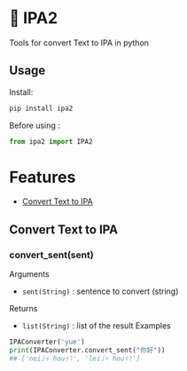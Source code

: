 #   📖  IPA2

Tools for convert Text to IPA in python

## Usage

Install:

```bash
pip install ipa2
```

Before using :
```python
from ipa2 import IPA2
```

# Features
*   [Convert Text to IPA](#convert)  

<h2 id="convert">Convert Text to IPA</h2>    

### convert_sent(sent)
Arguments  
- `sent(String)` : sentence to convert (string)

Returns  
- `list(String)` : list of the result
Examples  
```python
IPAConverter('yue')
print(IPAConverter.convert_sent("你好"))
## ['nei˩˧ hou˧˥', 'lei˩˧ hou˧˥']
```

